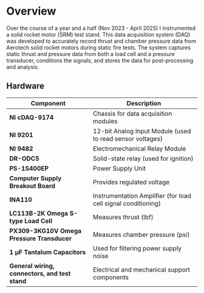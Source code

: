 # Overview

Over the course of a year and a half (Nov 2023 - April 2025) I instrumented a solid rocket motor (SRM) test stand. This data acquisition system (DAQ)  was developed to accurately record thrust and chamber pressure data from Aerotech solid rocket motors during static fire tests. The system captures static thrust and pressure data from both a load cell and a pressure transducer, conditions the signals, and stores the data for post-processing and analysis.

## Hardware
| Component                              | Description                                              |
|----------------------------------------|----------------------------------------------------------|
| **NI cDAQ-9174**                       | Chassis for data acquisition modules                    |
| **NI 9201**                            | 12-bit Analog Input Module (used to read sensor voltages) |
| **NI 9482**                            | Electromechanical Relay Module                          |
| **DR-ODC5**                            | Solid-state relay (used for ignition)                   |
| **PS-1S400EP**                         | Power Supply Unit                                       |
| **Computer Supply Breakout Board**     | Provides regulated voltage                              |
| **INA110**                             | Instrumentation Amplifier (for load cell signal conditioning) |
| **LC113B-2K Omega S-type Load Cell**   | Measures thrust (lbf)                                   |
| **PX309-3KG10V Omega Pressure Transducer** | Measures chamber pressure (psi)                     |
| **1 µF Tantalum Capacitors**           | Used for filtering power supply noise                   |
| **General wiring, connectors, and test stand** | Electrical and mechanical support components       |
